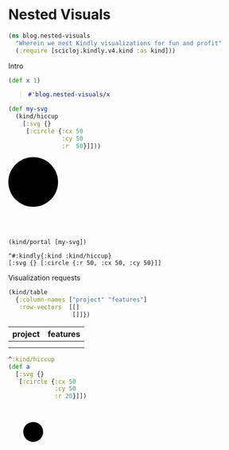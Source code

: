 <style>
.sourceCode:has(.printedClojure) {
  background-color: transparent;
  border-style: none;
}

.kind_map {
  background:            lightgreen;
  display:               grid;
  grid-template-columns: repeat(2, auto);
  justify-content:       center;
  text-align:            right;
  border: solid 1px black;
  border-radius: 10px;
}

.kind_vector {
  background:            lightblue;
  display:               grid;
  grid-template-columns: repeat(1, auto);
  align-items:           center;
  justify-content:       center;
  text-align:            center;
  border:                solid 2px black;
  padding:               10px;
}

.kind_set {
  background:            lightyellow;
  display:               grid;
  grid-template-columns: repeat(auto-fit, minmax(auto, max-content));
  align-items:           center;
  justify-content:       center;
  text-align:            center;
  border:                solid 1px black;
}

.kind_seq {
  background:            bisque;
  display:               grid;
  grid-template-columns: repeat(auto-fit, minmax(auto, max-content));
  align-items:           center;
  justify-content:       center;
  text-align:            center;
  border:                solid 1px black;
}
</style>

<link href="style.css" rel="stylesheet" type="text/css" />





# Nested Visuals

```clojure
(ns blog.nested-visuals
  "Wherein we nest Kindly visualizations for fun and profit"
  (:require [scicloj.kindly.v4.kind :as kind]))
```



Intro

```clojure
(def x 1)
```

> ```clojure
> #'blog.nested-visuals/x
> ```

```clojure
(def my-svg
  (kind/hiccup
    [:svg {}
     [:circle {:cx 50
               :cy 50
               :r  50}]]))
```

<svg><circle cx="50" cy="50" r="50"></circle></svg>

```clojure
(kind/portal [my-svg])
```

<pre><code>^#:kindly{:kind :kind/hiccup}
[:svg {} [:circle {:r 50, :cx 50, :cy 50}]]
</code></pre>



Visualization requests

```clojure
(kind/table
  {:column-names ["project" "features"]
   :row-vectors  [[]
                  []]})
```

| project | features |
| ---- | ---- |
|  |
|  |

```clojure
^:kind/hiccup
(def a
  [:svg {}
   [:circle {:cx 50
             :cy 50
             :r 20}]])
```

<svg><circle cx="50" cy="50" r="20"></circle></svg>
